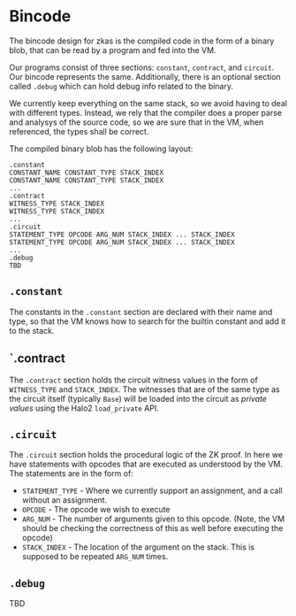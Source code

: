 Bincode
=======

The bincode design for zkas is the compiled code in the form of a
binary blob, that can be read by a program and fed into the VM.

Our programs consist of three sections: `constant`, `contract`, and
`circuit`. Our bincode represents the same. Additionally, there is an
optional section called `.debug` which can hold debug info related to
the binary.

We currently keep everything on the same stack, so we avoid having to
deal with different types. Instead, we rely that the compiler does a
proper parse and analysys of the source code, so we are sure that in
the VM, when referenced, the types shall be correct.

The compiled binary blob has the following layout:

```
.constant
CONSTANT_NAME CONSTANT_TYPE STACK_INDEX
CONSTANT_NAME CONSTANT_TYPE STACK_INDEX
...
.contract
WITNESS_TYPE STACK_INDEX
WITNESS_TYPE STACK_INDEX
...
.circuit
STATEMENT_TYPE OPCODE ARG_NUM STACK_INDEX ... STACK_INDEX
STATEMENT_TYPE OPCODE ARG_NUM STACK_INDEX ... STACK_INDEX
...
.debug
TBD
```

## `.constant`

The constants in the `.constant` section are declared with their name
and type, so that the VM knows how to search for the builtin constant
and add it to the stack.

## `.contract

The `.contract` section holds the circuit witness values in the form
of `WITNESS_TYPE` and `STACK_INDEX`. The witnesses that are of the same
type as the circuit itself (typically `Base`) will be loaded into the
circuit as _private values_ using the Halo2 `load_private` API.

## `.circuit`

The `.circuit` section holds the procedural logic of the ZK proof.
In here we have statements with opcodes that are executed as
understood by the VM. The statements are in the form of:

* `STATEMENT_TYPE` - Where we currently support an assignment, and a
  call without an assignment.
* `OPCODE` - The opcode we wish to execute
* `ARG_NUM` - The number of arguments given to this opcode.
  (Note, the VM should be checking the correctness of this as well
  before executing the opcode)
* `STACK_INDEX` - The location of the argument on the stack. This is
  supposed to be repeated `ARG_NUM` times.

## `.debug`

TBD
